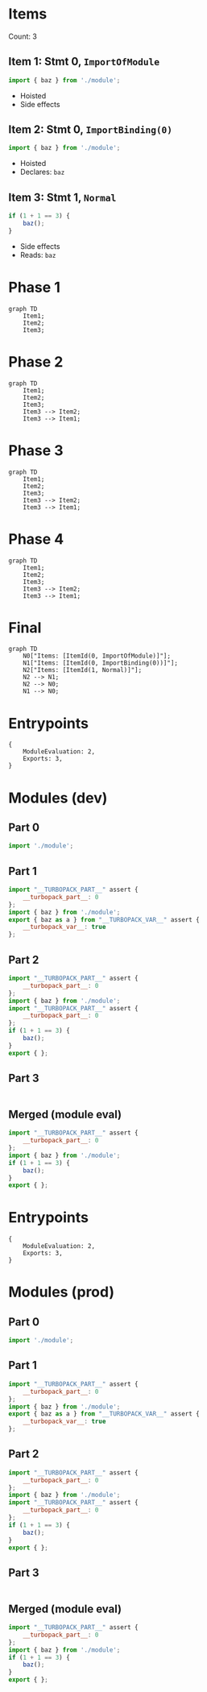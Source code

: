 # Items

Count: 3

## Item 1: Stmt 0, `ImportOfModule`

```js
import { baz } from './module';

```

- Hoisted
- Side effects

## Item 2: Stmt 0, `ImportBinding(0)`

```js
import { baz } from './module';

```

- Hoisted
- Declares: `baz`

## Item 3: Stmt 1, `Normal`

```js
if (1 + 1 == 3) {
    baz();
}

```

- Side effects
- Reads: `baz`

# Phase 1
```mermaid
graph TD
    Item1;
    Item2;
    Item3;
```
# Phase 2
```mermaid
graph TD
    Item1;
    Item2;
    Item3;
    Item3 --> Item2;
    Item3 --> Item1;
```
# Phase 3
```mermaid
graph TD
    Item1;
    Item2;
    Item3;
    Item3 --> Item2;
    Item3 --> Item1;
```
# Phase 4
```mermaid
graph TD
    Item1;
    Item2;
    Item3;
    Item3 --> Item2;
    Item3 --> Item1;
```
# Final
```mermaid
graph TD
    N0["Items: [ItemId(0, ImportOfModule)]"];
    N1["Items: [ItemId(0, ImportBinding(0))]"];
    N2["Items: [ItemId(1, Normal)]"];
    N2 --> N1;
    N2 --> N0;
    N1 --> N0;
```
# Entrypoints

```
{
    ModuleEvaluation: 2,
    Exports: 3,
}
```


# Modules (dev)
## Part 0
```js
import './module';

```
## Part 1
```js
import "__TURBOPACK_PART__" assert {
    __turbopack_part__: 0
};
import { baz } from './module';
export { baz as a } from "__TURBOPACK_VAR__" assert {
    __turbopack_var__: true
};

```
## Part 2
```js
import "__TURBOPACK_PART__" assert {
    __turbopack_part__: 0
};
import { baz } from './module';
import "__TURBOPACK_PART__" assert {
    __turbopack_part__: 0
};
if (1 + 1 == 3) {
    baz();
}
export { };

```
## Part 3
```js

```
## Merged (module eval)
```js
import "__TURBOPACK_PART__" assert {
    __turbopack_part__: 0
};
import { baz } from './module';
if (1 + 1 == 3) {
    baz();
}
export { };

```
# Entrypoints

```
{
    ModuleEvaluation: 2,
    Exports: 3,
}
```


# Modules (prod)
## Part 0
```js
import './module';

```
## Part 1
```js
import "__TURBOPACK_PART__" assert {
    __turbopack_part__: 0
};
import { baz } from './module';
export { baz as a } from "__TURBOPACK_VAR__" assert {
    __turbopack_var__: true
};

```
## Part 2
```js
import "__TURBOPACK_PART__" assert {
    __turbopack_part__: 0
};
import { baz } from './module';
import "__TURBOPACK_PART__" assert {
    __turbopack_part__: 0
};
if (1 + 1 == 3) {
    baz();
}
export { };

```
## Part 3
```js

```
## Merged (module eval)
```js
import "__TURBOPACK_PART__" assert {
    __turbopack_part__: 0
};
import { baz } from './module';
if (1 + 1 == 3) {
    baz();
}
export { };

```
